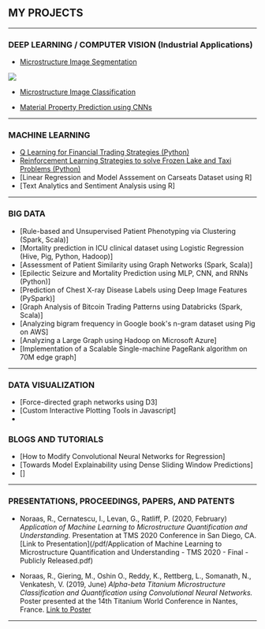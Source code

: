 ## MY PROJECTS
---

### DEEP LEARNING / COMPUTER VISION (Industrial Applications)

- [Microstructure Image Segmentation](/sample_page)
<img src="images/dummy_thumbnail.jpg?raw=true"/>

- [Microstructure Image Classification](/pdf/sample_presentation.pdf)

- [Material Property Prediction using CNNs](/pdf/sample_presentation.pdf)

---

### MACHINE LEARNING

- [Q Learning for Financial Trading Strategies (Python)](http://example.com/)
- [Reinforcement Learning Strategies to solve Frozen Lake and Taxi Problems (Python)](http://example.com/)
- [Linear Regression and Model Asssement on Carseats Dataset using R]
- [Text Analytics and Sentiment Analysis using R]

---

### BIG DATA 

- [Rule-based and Unsupervised Patient Phenotyping via Clustering (Spark, Scala)]
- [Mortality prediction in ICU clinical dataset using Logistic Regression (Hive, Pig, Python, Hadoop)]
- [Assessment of Patient Similarity using Graph Networks (Spark, Scala)]
- [Epilectic Seizure and Mortality Prediction using MLP, CNN, and RNNs (Python)]
- [Prediction of Chest X-ray Disease Labels using Deep Image Features (PySpark)]
- [Graph Analysis of Bitcoin Trading Patterns using Databricks (Spark, Scala)]
- [Analyzing bigram frequency in Google book's n-gram dataset using Pig on AWS]
- [Analyzing a Large Graph using Hadoop on Microsoft Azure]
- [Implementation of a Scalable Single-machine PageRank algorithm on 70M edge graph]

---

### DATA VISUALIZATION
 - [Force-directed graph networks using D3]
 - [Custom Interactive Plotting Tools in Javascript]
 - 

### BLOGS AND TUTORIALS

- [How to Modify Convolutional Neural Networks for Regression]
- [Towards Model Explainability using Dense Sliding Window Predictions]
- []
---

### PRESENTATIONS, PROCEEDINGS, PAPERS, AND PATENTS

- Noraas, R., Cernatescu, I., Levan, G., Ratliff, P. (2020, February) _Application of Machine Learning to Microstructure Quantification and Understanding._ Presentation at TMS 2020 Conference in San Diego, CA. [Link to Presentation](/pdf/Application of Machine Learning to Microstructure Quantification and Understanding - TMS 2020 - Final - Publicly Released.pdf)

- Noraas, R., Giering, M., Oshin O., Reddy, K., Rettberg, L., Somanath, N., Venkatesh, V. (2019, June) _Alpha-beta Titanium Microstructure Classification and Quantification using Convolutional Neural Networks._ Poster presented at the 14th Titanium World Conference in Nantes, France. [Link to Poster](/pdf/sample_presentation.pdf)


---
 
 
 
